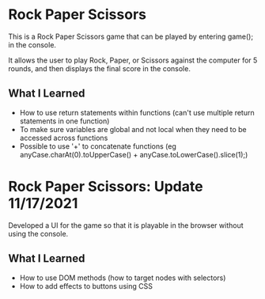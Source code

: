 # Rock Paper Scissors

This is a Rock Paper Scissors game that can be played by entering game(); in the console. 

It allows the user to play Rock, Paper, or Scissors against the computer for 5 rounds, and then displays the final score in the console.

## What I Learned

* How to use return statements within functions (can't use multiple return statements in one function)
* To make sure variables are global and not local when they need to be accessed across functions
* Possible to use '+' to concatenate functions (eg anyCase.charAt(0).toUpperCase() + anyCase.toLowerCase().slice(1);)

# Rock Paper Scissors: Update 11/17/2021

Developed a UI for the game so that it is playable in the browser without using the console.

## What I Learned

* How to use DOM methods (how to target nodes with selectors)
* How to add effects to buttons using CSS


